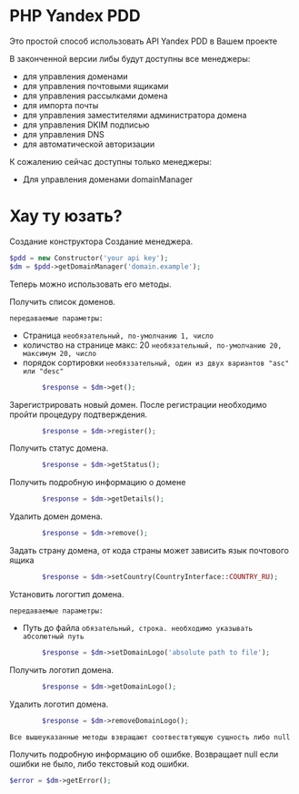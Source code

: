 PHP Yandex PDD
=

Это простой способ использовать API Yandex PDD в Вашем проекте

В законченной версии либы будут доступны все менеджеры:
- для управления доменами
- для управления почтовыми ящиками
- для управления рассылками домена
- для импорта почты
- для управления заместителями администратора домена
- для управления DKIM подписью
- для управления DNS
- для автоматической авторизации

К сожалению сейчас доступны только менеджеры:
- Для управления доменами domainManager

Хау ту юзать?
=
Создание конструктора
Создание менеджера. 

```php
$pdd = new Constructor('your api key');
$dm = $pdd->getDomainManager('domain.example');
```

Теперь можно использовать его методы.

Получить список доменов. 

`передаваемые параметры:`  
- Страница `необязательный, по-умолчанию 1, число`
- количство на странице макс: 20 `необязательный, по-умолчанию 20, максимум 20, число`
- порядок сортировки `необяззательный, один из двух вариантов "asc" или "desc"`
```php
		$response = $dm->get(); 
```

Зарегистрировать новый домен. После регистрации необходимо пройти процедуру подтверждения.
```php
		$response = $dm->register(); 
```
Получить статус домена.
```php
		$response = $dm->getStatus(); 
```
Получить подробную информацию о домене
```php
		$response = $dm->getDetails(); 
```
Удалить домен домена.
```php
		$response = $dm->remove(); 
```

Задать страну домена, от кода страны может зависить язык почтового ящика
```php
		$response = $dm->setCountry(CountryInterface::COUNTRY_RU); 
```

Установить логогтип домена.

`передаваемые параметры:`  
- Путь до файла `обязательный, строка. необходимо указывать абсолютный путь`

```php
		$response = $dm->setDomainLogo('absolute path to file'); 
```

Получить логотип домена.
```php
		$response = $dm->getDomainLogo(); 
```

Удалить логотип домена.
```php
		$response = $dm->removeDomainLogo(); 
```
`Все вышеуказанные методы взвращают соотвествтующую сущность либо null`

Получить подробную информацию об ошибке. Возвращает null если ошибки не было, либо текстовый код ошибки.
```php
$error = $dm->getError();
```

